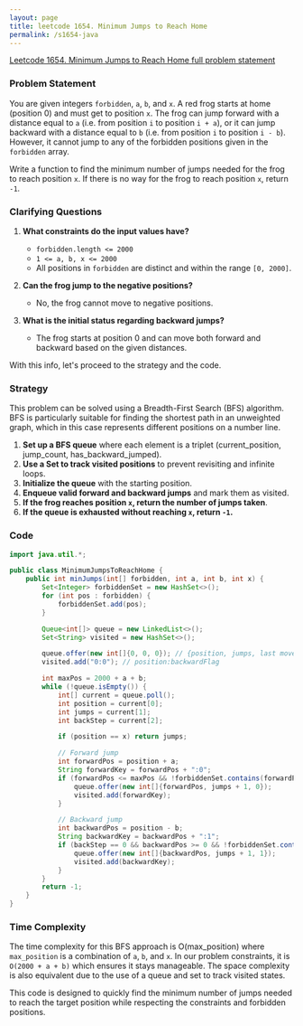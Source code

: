 ```yaml
---
layout: page
title: leetcode 1654. Minimum Jumps to Reach Home
permalink: /s1654-java
---
```

[Leetcode 1654. Minimum Jumps to Reach Home full problem statement](https://algoadvance.github.io/algoadvance/l1654)
### Problem Statement

You are given integers `forbidden`, `a`, `b`, and `x`. A red frog starts at home (position 0) and must get to position `x`. The frog can jump forward with a distance equal to `a` (i.e. from position `i` to position `i + a`), or it can jump backward with a distance equal to `b` (i.e. from position `i` to position `i - b`). However, it cannot jump to any of the forbidden positions given in the `forbidden` array.

Write a function to find the minimum number of jumps needed for the frog to reach position `x`. If there is no way for the frog to reach position `x`, return `-1`.


### Clarifying Questions
1. **What constraints do the input values have?**
   - `forbidden.length <= 2000`
   - `1 <= a, b, x <= 2000`
   - All positions in `forbidden` are distinct and within the range `[0, 2000]`.

2. **Can the frog jump to the negative positions?**
   - No, the frog cannot move to negative positions.

3. **What is the initial status regarding backward jumps?**
   - The frog starts at position 0 and can move both forward and backward based on the given distances.

With this info, let's proceed to the strategy and the code.

### Strategy
This problem can be solved using a Breadth-First Search (BFS) algorithm. BFS is particularly suitable for finding the shortest path in an unweighted graph, which in this case represents different positions on a number line.

1. **Set up a BFS queue** where each element is a triplet (current_position, jump_count, has_backward_jumped).
2. **Use a Set to track visited positions** to prevent revisiting and infinite loops.
3. **Initialize the queue** with the starting position.
4. **Enqueue valid forward and backward jumps** and mark them as visited.
5. **If the frog reaches position `x`, return the number of jumps taken**.
6. **If the queue is exhausted without reaching `x`, return `-1`.**

### Code

```java
import java.util.*;

public class MinimumJumpsToReachHome {
    public int minJumps(int[] forbidden, int a, int b, int x) {
        Set<Integer> forbiddenSet = new HashSet<>();
        for (int pos : forbidden) {
            forbiddenSet.add(pos);
        }

        Queue<int[]> queue = new LinkedList<>();
        Set<String> visited = new HashSet<>();

        queue.offer(new int[]{0, 0, 0}); // {position, jumps, last moved backward}
        visited.add("0:0"); // position:backwardFlag

        int maxPos = 2000 + a + b;
        while (!queue.isEmpty()) {
            int[] current = queue.poll();
            int position = current[0];
            int jumps = current[1];
            int backStep = current[2];

            if (position == x) return jumps;

            // Forward jump
            int forwardPos = position + a;
            String forwardKey = forwardPos + ":0";
            if (forwardPos <= maxPos && !forbiddenSet.contains(forwardPos) && !visited.contains(forwardKey)) {
                queue.offer(new int[]{forwardPos, jumps + 1, 0});
                visited.add(forwardKey);
            }

            // Backward jump
            int backwardPos = position - b;
            String backwardKey = backwardPos + ":1";
            if (backStep == 0 && backwardPos >= 0 && !forbiddenSet.contains(backwardPos) && !visited.contains(backwardKey)) {
                queue.offer(new int[]{backwardPos, jumps + 1, 1});
                visited.add(backwardKey);
            }
        }
        return -1;
    }
}
```

### Time Complexity
The time complexity for this BFS approach is O(max_position) where `max_position` is a combination of `a`, `b`, and `x`. In our problem constraints, it is `O(2000 + a + b)` which ensures it stays manageable. The space complexity is also equivalent due to the use of a queue and set to track visited states. 

This code is designed to quickly find the minimum number of jumps needed to reach the target position while respecting the constraints and forbidden positions.